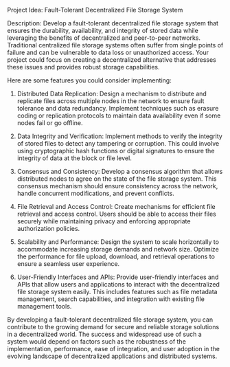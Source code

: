 
Project Idea: Fault-Tolerant Decentralized File Storage System

Description:
Develop a fault-tolerant decentralized file storage system that ensures the durability, availability, and integrity of stored data while leveraging the benefits of decentralized and peer-to-peer networks. Traditional centralized file storage systems often suffer from single points of failure and can be vulnerable to data loss or unauthorized access. Your project could focus on creating a decentralized alternative that addresses these issues and provides robust storage capabilities.

Here are some features you could consider implementing:

1. Distributed Data Replication: Design a mechanism to distribute and replicate files across multiple nodes in the network to ensure fault tolerance and data redundancy. Implement techniques such as erasure coding or replication protocols to maintain data availability even if some nodes fail or go offline.

2. Data Integrity and Verification: Implement methods to verify the integrity of stored files to detect any tampering or corruption. This could involve using cryptographic hash functions or digital signatures to ensure the integrity of data at the block or file level.

3. Consensus and Consistency: Develop a consensus algorithm that allows distributed nodes to agree on the state of the file storage system. This consensus mechanism should ensure consistency across the network, handle concurrent modifications, and prevent conflicts.

4. File Retrieval and Access Control: Create mechanisms for efficient file retrieval and access control. Users should be able to access their files securely while maintaining privacy and enforcing appropriate authorization policies.

5. Scalability and Performance: Design the system to scale horizontally to accommodate increasing storage demands and network size. Optimize the performance for file upload, download, and retrieval operations to ensure a seamless user experience.

6. User-Friendly Interfaces and APIs: Provide user-friendly interfaces and APIs that allow users and applications to interact with the decentralized file storage system easily. This includes features such as file metadata management, search capabilities, and integration with existing file management tools.

By developing a fault-tolerant decentralized file storage system, you can contribute to the growing demand for secure and reliable storage solutions in a decentralized world. The success and widespread use of such a system would depend on factors such as the robustness of the implementation, performance, ease of integration, and user adoption in the evolving landscape of decentralized applications and distributed systems.